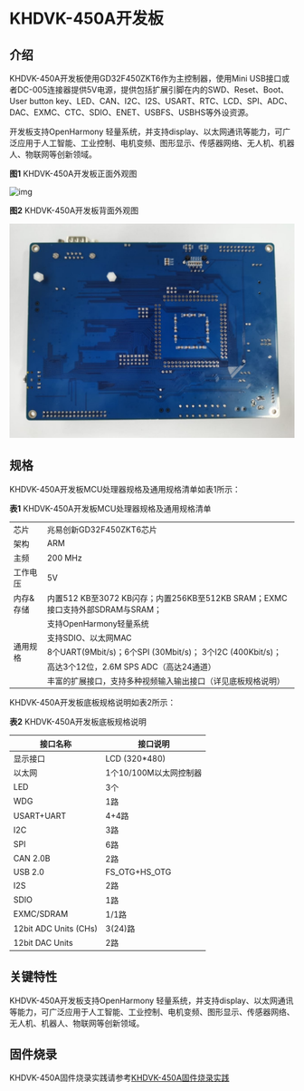 # KHDVK-450A开发板

## 介绍

KHDVK-450A开发板使用GD32F450ZKT6作为主控制器，使用Mini USB接口或者DC-005连接器提供5V电源，提供包括扩展引脚在内的SWD、Reset、Boot、User button key、LED、CAN、I2C、I2S、USART、RTC、LCD、SPI、ADC、DAC、EXMC、CTC、SDIO、ENET、USBFS、USBHS等外设资源。

开发板支持OpenHarmony 轻量系统，并支持display、以太网通讯等能力，可广泛应用于人工智能、工业控制、电机变频、图形显示、传感器网络、无人机、机器人、物联网等创新领域。



**图1** KHDVK-450A开发板正面外观图

![img](./docs/figures/开发板接口展示图.png)



**图2** KHDVK-450A开发板背面外观图

![img](./docs/figures/开发板背面图.jpg)



## 规格

KHDVK-450A开发板MCU处理器规格及通用规格清单如表1所示：

**表1** KHDVK-450A开发板MCU处理器规格及通用规格清单

<table>
   <tr>
        <td rowspan="1">芯片</td> 
        <td>兆易创新GD32F450ZKT6芯片</td> 
   </tr>
   <tr>
        <td>架构</td> 
        <td>ARM</td> 
   </tr>
    <tr>
        <td>主频</td> 
        <td>200 MHz</td> 
   </tr>
    <tr>
        <td>工作电压</td> 
        <td>5V</td> 
   </tr>
    <tr>
        <td>内存&存储</td> 
        <td>内置512 KB至3072 KB闪存；内置256KB至512KB SRAM；EXMC接口支持外部SDRAM与SRAM；</td> 
   </tr>
   <tr>
        <td rowspan="5">通用规格</td>  
        <td >支持OpenHarmony轻量系统</td>  
    </tr>
    <tr>
        <td >支持SDIO、以太网MAC</td>  
    </tr>
    <tr>
        <td >8个UART(9Mbit/s)；6个SPI (30Mbit/s)； 3个I2C (400Kbit/s)；</td>  
    </tr>
    <tr>
        <td >高达3个12位，2.6M SPS ADC（高达24通道）</td>  
    </tr>
    <tr>
        <td >丰富的扩展接口，支持多种视频输入输出接口（详见底板规格说明）</td>  
    </tr>
</table>

KHDVK-450A开发板底板规格说明如表2所示：

**表2** KHDVK-450A开发板底板规格说明

| 接口名称              | 接口说明               |
| --------------------- | ---------------------- |
| 显示接口              | LCD (320*480)          |
| 以太网                | 1个10/100M以太网控制器 |
| LED                   | 3个                    |
| WDG                   | 1路                    |
| USART+UART            | 4+4路                  |
| I2C                   | 3路                    |
| SPI                   | 6路                    |
| CAN 2.0B              | 2路                    |
| USB 2.0               | FS_OTG+HS_OTG          |
| I2S                   | 2路                    |
| SDIO                  | 1路                    |
| EXMC/SDRAM            | 1/1路                  |
| 12bit ADC Units (CHs) | 3(24)路                |
| 12bit DAC Units       | 2路                    |

## 关键特性

KHDVK-450A开发板支持OpenHarmony 轻量系统，并支持display、以太网通讯等能力，可广泛应用于人工智能、工业控制、电机变频、图形显示、传感器网络、无人机、机器人、物联网等创新领域。

## 固件烧录

KHDVK-450A固件烧录实践请参考[KHDVK-450A固件烧录实践](https://gitee.com/openharmony-sig/vendor_kaihong/blob/master/khdvk_450a/README_zh.md)
